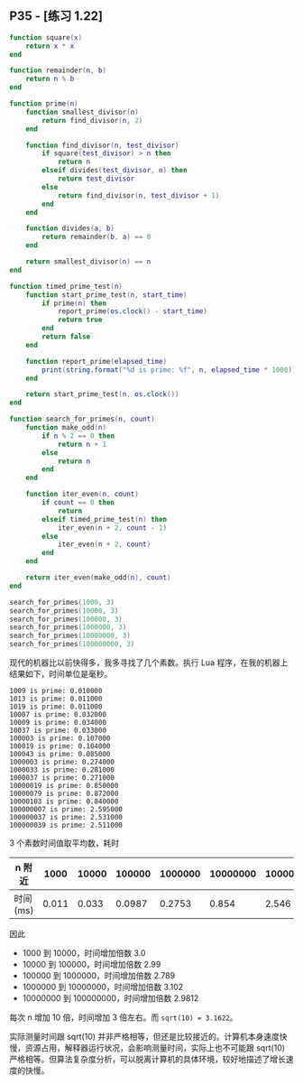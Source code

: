 ## P35 - [练习 1.22]

``` Lua
function square(x) 
    return x * x
end

function remainder(n, b)
    return n % b
end

function prime(n)
    function smallest_divisor(n)
        return find_divisor(n, 2)
    end

    function find_divisor(n, test_divisor)
        if square(test_divisor) > n then 
            return n
        elseif divides(test_divisor, n) then 
            return test_divisor
        else
            return find_divisor(n, test_divisor + 1)
        end
    end

    function divides(a, b)
        return remainder(b, a) == 0
    end

    return smallest_divisor(n) == n
end

function timed_prime_test(n)
    function start_prime_test(n, start_time)
        if prime(n) then 
            report_prime(os.clock() - start_time)
            return true
        end
        return false
    end

    function report_prime(elapsed_time)
        print(string.format("%d is prime: %f", n, elapsed_time * 1000))
    end

    return start_prime_test(n, os.clock())
end

function search_for_primes(n, count)
    function make_odd(n)
        if n % 2 == 0 then 
            return n + 1
        else 
            return n
        end
    end

    function iter_even(n, count)
        if count == 0 then 
            return
        elseif timed_prime_test(n) then
            iter_even(n + 2, count - 1)
        else 
            iter_even(n + 2, count)
        end
    end

    return iter_even(make_odd(n), count)
end

search_for_primes(1000, 3)
search_for_primes(10000, 3)
search_for_primes(100000, 3)
search_for_primes(1000000, 3)
search_for_primes(10000000, 3)
search_for_primes(100000000, 3)
```

现代的机器比以前快得多，我多寻找了几个素数。执行 Lua 程序，在我的机器上结果如下，时间单位是毫秒。

```
1009 is prime: 0.010000
1013 is prime: 0.011000
1019 is prime: 0.011000
10007 is prime: 0.032000
10009 is prime: 0.034000
10037 is prime: 0.033000
100003 is prime: 0.107000
100019 is prime: 0.104000
100043 is prime: 0.085000
1000003 is prime: 0.274000
1000033 is prime: 0.281000
1000037 is prime: 0.271000
10000019 is prime: 0.850000
10000079 is prime: 0.872000
10000103 is prime: 0.840000
100000007 is prime: 2.595000
100000037 is prime: 2.531000
100000039 is prime: 2.511000
```

3 个素数时间值取平均数，耗时

| n 附近   | 1000  | 10000  | 100000  | 1000000  | 10000000 | 100000000 |
|---------|-------|--------|---------|----------|----------|-----------|
| 时间(ms) | 0.011 | 0.033  | 0.0987  | 0.2753   |0.854     | 2.546     |

因此

* 1000 到 10000，时间增加倍数 3.0
* 10000 到 100000，时间增加倍数 2.99
* 100000 到 1000000，时间增加倍数 2.789
* 1000000 到 10000000，时间增加倍数 3.102
* 10000000 到 100000000，时间增加倍数 2.9812

每次 n 增加 10 倍，时间增加 3 倍左右。而 `sqrt(10) = 3.1622`。

实际测量时间跟 sqrt(10) 并非严格相等，但还是比较接近的。计算机本身速度快慢，资源占用，解释器运行状况，会影响测量时间，实际上也不可能跟 sqrt(10) 严格相等。但算法复杂度分析，可以脱离计算机的具体环境，较好地描述了增长速度的快慢。

